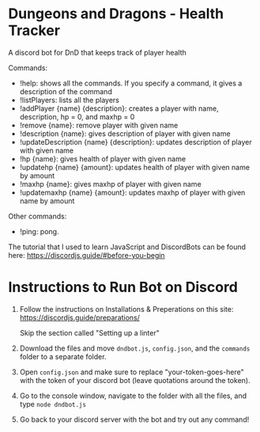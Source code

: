 # Dungeons and Dragons - Health Tracker
A discord bot for DnD that keeps track of player health

Commands:
- !help: shows all the commands. If you specify a command, it gives a description of the command
- !listPlayers: lists all the players
- !addPlayer {name} {description}: creates a player with name, description, hp = 0, and maxhp = 0
- !remove {name}: remove player with given name
- !description {name}: gives description of player with given name
- !updateDescription {name} {description}: updates description of player with given name
- !hp {name}: gives health of player with given name
- !updatehp {name} {amount}: updates health of player with given name by amount 
- !maxhp {name}: gives maxhp of player with given name
- !updatemaxhp {name} {amount}: updates maxhp of player with given name by amount

Other commands:
- !ping: pong. 

The tutorial that I used to learn JavaScript and DiscordBots can be found here:
https://discordjs.guide/#before-you-begin




# Instructions to Run Bot on Discord

1. Follow the instructions on Installations & Preperations on this site:
   https://discordjs.guide/preparations/

   Skip the section called "Setting up a linter"

2. Download the files and move `dndbot.js`, `config.json`, and the `commands` folder to a separate folder. 

3. Open `config.json` and make sure to replace "your-token-goes-here" with the token of your discord bot (leave quotations around the token). 

4. Go to the console window, navigate to the folder with all the files, and type `node dndbot.js`

5. Go back to your discord server with the bot and try out any command!
